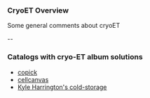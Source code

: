 ### CryoET Overview

Some general comments about cryoET

--

### Catalogs with cryo-ET album solutions

- [copick](https://copick.github.io/copick-catalog/catalog)
- [cellcanvas](https://album.cellcanvas.org/)
- [Kyle Harrington's cold-storage](https://cold-storage.kyleharrington.com)

